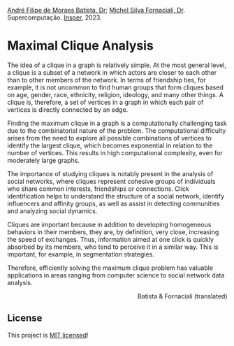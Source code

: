 [André Filipe de Moraes Batista, Dr](http://lattes.cnpq.br/2015345575533420);
[Michel Silva Fornaciali, Dr](http://lattes.cnpq.br/5792124071429665).
Supercomputação. [Insper](https://github.com/Insper), 2023.

# Maximal Clique Analysis

The idea of a clique in a graph is relatively simple. At the most general level,
a clique is a subset of a network in which actors are closer to each other than
to other members of the network. In terms of friendship ties, for example, it is
not uncommon to find human groups that form cliques based on age, gender, race,
ethnicity, religion, ideology, and many other things. A clique is, therefore, a
set of vertices in a graph in which each pair of vertices is directly connected
by an edge.

Finding the maximum clique in a graph is a computationally challenging task due
to the combinatorial nature of the problem. The computational difficulty arises
from the need to explore all possible combinations of vertices to identify the
largest clique, which becomes exponential in relation to the number of vertices.
This results in high computational complexity, even for moderately large graphs.

The importance of studying cliques is notably present in the analysis of social
networks, where cliques represent cohesive groups of individuals who share
common interests, friendships or connections. Click identification helps to
understand the structure of a social network, identify influencers and affinity
groups, as well as assist in detecting communities and analyzing social
dynamics.

Cliques are important because in addition to developing homogeneous behaviors in
their members, they are, by definition, very close, increasing the speed of
exchanges. Thus, information aimed at one click is quickly absorbed by its
members, who tend to perceive it in a similar way. This is important, for
example, in segmentation strategies.

Therefore, efficiently solving the maximum clique problem has valuable
applications in areas ranging from computer science to social network data
analysis.

<p align="Right">
Batista & Fornaciali (translated)
</p>

## License
This project is [MIT licensed](LICENSE)!
